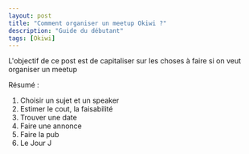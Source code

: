 ```yaml
---
layout: post
title: "Comment organiser un meetup Okiwi ?"
description: "Guide du débutant"
tags: [Okiwi]
---
```


L'objectif de ce post est de capitaliser sur les choses à faire si on veut organiser un meetup

Résumé : 

1. Choisir un sujet et un speaker
2. Estimer le cout, la faisabilité 
2. Trouver une date
3. Faire une annonce
4. Faire la pub 
5. Le Jour J

